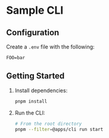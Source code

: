 # Sample CLI

## Configuration

Create a `.env` file with the following:

```
FOO=bar
```

## Getting Started

1. Install dependencies:

   ```bash
   pnpm install
   ```

2. Run the CLI:

   ```bash
   # From the root directory
   pnpm --filter=@apps/cli run start
   ```
